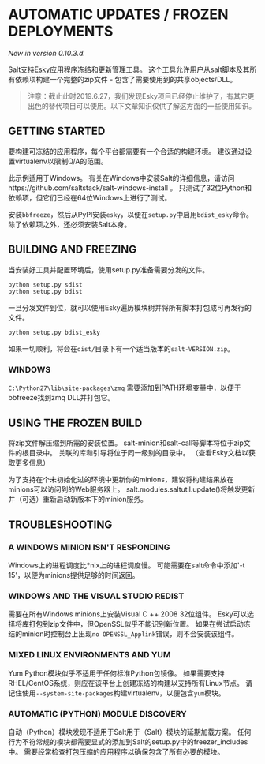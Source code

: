 # AUTOMATIC UPDATES / FROZEN DEPLOYMENTS
*New in version 0.10.3.d.*

Salt支持[Esky](https://github.com/cloudmatrix/esky)应用程序冻结和更新管理工具。 这个工具允许用户从salt脚本及其所有依赖项构建一个完整的zip文件 - 包含了需要使用到的共享objects/DLL。

> 注意：截止此时2019.6.27，我们发现Esky项目已经停止维护了，有其它更出色的替代项目可以使用。以下文章知识仅供了解这方面的一些使用知识。

## GETTING STARTED
要构建可冻结的应用程序，每个平台都需要有一个合适的构建环境。 建议通过设置virtualenv以限制Q/A的范围。

此示例适用于Windows。 有关在Windows中安装Salt的详细信息，请访问https://github.com/saltstack/salt-windows-install 。 只测试了32位Python和依赖项，但它们已经在64位Windows上进行了测试。

安装`bbfreeze`，然后从PyPI安装`esky`，以便在`setup.py`中启用`bdist_esky`命令。 除了依赖项之外，还必须安装Salt本身。

## BUILDING AND FREEZING
当安装好工具并配置环境后，使用setup.py准备需要分发的文件。
```bash
python setup.py sdist
python setup.py bdist
```
一旦分发文件到位，就可以使用Esky遍历模块树并将所有脚本打包成可再发行的文件。
```bash
python setup.py bdist_esky
```
如果一切顺利，将会在`dist/`目录下有一个适当版本的`salt-VERSION.zip`。

### WINDOWS
`C:\Python27\lib\site-packages\zmq` 需要添加到PATH环境变量中，以便于bbfreeze找到zmq DLL并打包它。

## USING THE FROZEN BUILD
将zip文件解压缩到所需的安装位置。 salt-minion和salt-call等脚本将位于zip文件的根目录中。 关联的库和引导将位于同一级别的目录中。 （查看Esky文档以获取更多信息）

为了支持在个未初始化过的环境中更新你的minions，建议将构建结果放在minions可以访问到的Web服务器上。 salt.modules.saltutil.update()将触发更新并（可选）重新启动新版本下的minion服务。

## TROUBLESHOOTING
### A WINDOWS MINION ISN'T RESPONDING
Windows上的进程调度比*nix上的进程调度慢。 可能需要在salt命令中添加'-t 15'，以便为minions提供足够的时间返回。

### WINDOWS AND THE VISUAL STUDIO REDIST
需要在所有Windows minions上安装Visual C ++ 2008 32位组件。 Esky可以选择将库打包到zip文件中，但OpenSSL似乎不能识别新位置。 如果在尝试启动冻结的minion时控制台上出现`no OPENSSL_Applink`错误，则不会安装该组件。

### MIXED LINUX ENVIRONMENTS AND YUM
Yum Python模块似乎不适用于任何标准Python包镜像。 如果需要支持RHEL/CentOS系统，则应在该平台上创建冻结的构建以支持所有Linux节点。 请记住使用`--system-site-packages`构建virtualenv，以便包含`yum`模块。

### AUTOMATIC (PYTHON) MODULE DISCOVERY
自动（Python）模块发现不适用于Salt用于（Salt）模块的延期加载方案。 任何行为不符常规的模块都需要显式的添加到Salt的setup.py中的freezer_includes中。 需要经常检查打包压缩的应用程序以确保包含了所有必要的模块。
